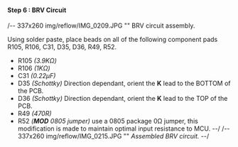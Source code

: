 #### Step 6 : BRV Circuit

/-- 337x260 img/reflow/IMG_0209.JPG "" BRV circuit assembly.

Using solder paste, place beads on all of the following component pads R105, R106, C31, D35, D36, R49, R52.

- R105	*(3.9K&ohm;)* 
- R106	*(1K&ohm;)*	
- C31	*(0.22µF)* 
- D35	*(Schottky)* Direction dependant, orient the **K** lead to the BOTTOM of the PCB.
- D36	*(Schottky)* Direction dependant, orient the **K** lead to the TOP of the PCB.
- R49	*(470R)*
- R52	*(**MOD** 0805 jumper)* use a 0805 package 0&ohm; jumper, this modification is made to maintain optimal input resistance to MCU.
--/
/-- 337x260 img/reflow/IMG_0215.JPG "" *Assembled BRV circuit.* --/
